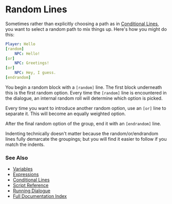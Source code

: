 # Random Lines

Sometimes rather than explicitly choosing a path as in [Conditional Lines](ConditionalLines.md),
you want to select a random path to mix things up. Here's how you might do this:

```yaml
Player: Hello
[random]
    NPC: Hello!
[or]
    NPC: Greetings!
[or]
    NPC: Hey, I guess.
[endrandom]
```

You begin a random block with a `[random]` line. The first block underneath this
is the first random option. Every time the `[random]` line is encountered
in the dialogue, an internal random roll will determine which option is picked.

Every time you want to introduce another random option, use an `[or]` line
to separate it. This will become an equally weighted option. 

After the final random option of the group, end it with an `[endrandom]` line.

Indenting technically doesn't matter because the random/or/endrandom lines
fully demarcate the groupings; but you will find it easier to follow if you 
match the indents.

### See Also
 
* [Variables](Variables.md)
* [Expressions](Expressions.md)
* [Conditional Lines](ConditionalLines.md)
* [Script Reference](ScriptReference.md)
* [Running Dialogue](RunningDialogue.md)
* [Full Documentation Index](../Index.md)
